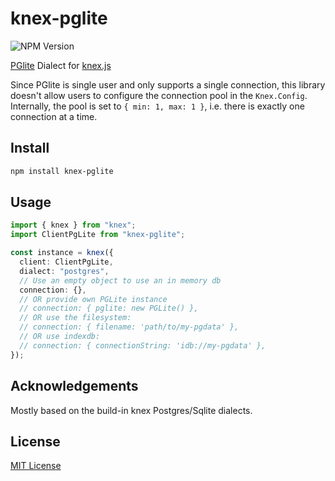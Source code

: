 # knex-pglite

![NPM Version](https://img.shields.io/npm/v/knex-pglite)

[PGlite](https://pglite.dev/) Dialect for [knex.js](http://knexjs.org)

Since PGlite is single user and only supports a single connection, this library doesn't allow users to configure
the connection pool in the `Knex.Config`.
Internally, the pool is set to `{ min: 1, max: 1 }`, i.e. there is exactly one connection at a time.

## Install

```bash
npm install knex-pglite
```

## Usage

```ts
import { knex } from "knex";
import ClientPgLite from "knex-pglite";

const instance = knex({
  client: ClientPgLite,
  dialect: "postgres",
  // Use an empty object to use an in memory db
  connection: {},
  // OR provide own PGLite instance
  // connection: { pglite: new PGLite() },
  // OR use the filesystem:
  // connection: { filename: 'path/to/my-pgdata' },
  // OR use indexdb:
  // connection: { connectionString: 'idb://my-pgdata' },
});
```

## Acknowledgements

Mostly based on the build-in knex Postgres/Sqlite dialects.

## License

[MIT License](LICENSE)

